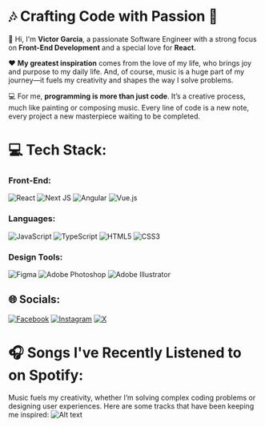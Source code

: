 # 🎶 Crafting Code with Passion 🎨

👋 Hi, I'm **Victor Garcia**, a passionate Software Engineer with a strong focus on **Front-End Development** and a special love for **React**. 

❤️ **My greatest inspiration** comes from the love of my life, who brings joy and purpose to my daily life. And, of course, music is a huge part of my journey—it fuels my creativity and shapes the way I solve problems.

💻 For me, **programming is more than just code**. It’s a creative process, much like painting or composing music. Every line of code is a new note, every project a new masterpiece waiting to be completed.

# 💻 Tech Stack:
### Front-End:
![React](https://img.shields.io/badge/React-20232A?style=for-the-badge&logo=react&logoColor=61DAFB) ![Next JS](https://img.shields.io/badge/Next-black?style=for-the-badge&logo=next.js&logoColor=white) ![Angular](https://img.shields.io/badge/angular-%23DD0031.svg?style=for-the-badge&logo=angular&logoColor=white) ![Vue.js](https://img.shields.io/badge/vue.js-%2335495e.svg?style=for-the-badge&logo=vuedotjs&logoColor=%234FC08D)

### Languages:
![JavaScript](https://img.shields.io/badge/javascript-%23323330.svg?style=for-the-badge&logo=javascript&logoColor=%23F7DF1E) ![TypeScript](https://img.shields.io/badge/typescript-%23007ACC.svg?style=for-the-badge&logo=typescript&logoColor=white) ![HTML5](https://img.shields.io/badge/html5-%23E34F26.svg?style=for-the-badge&logo=html5&logoColor=white) ![CSS3](https://img.shields.io/badge/css3-%231572B6.svg?style=for-the-badge&logo=css3&logoColor=white)

### Design Tools:
![Figma](https://img.shields.io/badge/figma-%23F24E1E.svg?style=for-the-badge&logo=figma&logoColor=white) ![Adobe Photoshop](https://img.shields.io/badge/adobe%20photoshop-%2331A8FF.svg?style=for-the-badge&logo=adobe%20photoshop&logoColor=white) ![Adobe Illustrator](https://img.shields.io/badge/adobe%20illustrator-%23FF9A00.svg?style=for-the-badge&logo=adobe%20illustrator&logoColor=white)


## 🌐 Socials:
[![Facebook](https://img.shields.io/badge/Facebook-1877F2?style=for-the-badge&logo=facebook&logoColor=white)](https://facebook.com/VictorGarciaQF) [![Instagram](https://img.shields.io/badge/Instagram-E4405F?style=for-the-badge&logo=instagram&logoColor=white)](https://instagram.com/quantumm.fluxx) [![X](https://img.shields.io/badge/X-black.svg?logo=X&logoColor=white)](https://x.com/VictorGarciaQF) 

# 🎧 Songs I've Recently Listened to on Spotify:
Music fuels my creativity, whether I’m solving complex coding problems or designing user experiences. Here are some tracks that have been keeping me inspired:
![Alt text](https://spotify-recently-played-readme.vercel.app/api?user=12169094240)
